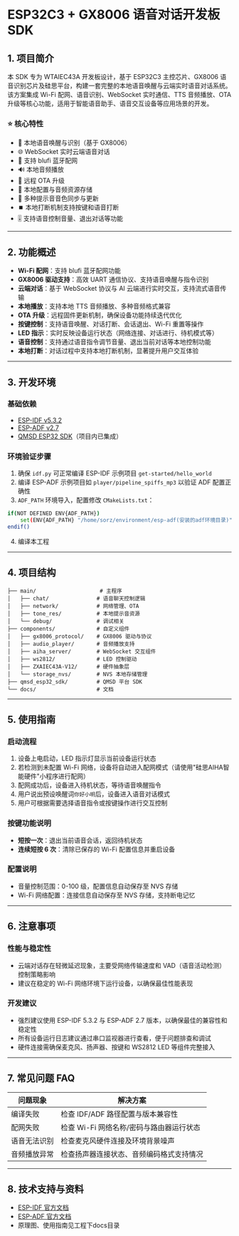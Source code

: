 # ESP32C3 + GX8006 语音对话开发板 SDK

## 1. 项目简介

本 SDK 专为 WTAIEC43A 开发板设计，基于 ESP32C3 主控芯片、GX8006 语音识别芯片及硅思平台，构建一套完整的本地语音唤醒与云端实时语音对话系统。该方案集成 Wi-Fi 配网、语音识别、WebSocket 实时通信、TTS 音频播放、OTA 升级等核心功能，适用于智能语音助手、语音交互设备等应用场景的开发。

### ⭐️ 核心特性

* 🎤 本地语音唤醒与识别（基于 GX8006）
* 🌐 WebSocket 实时云端语音对话
* 📶 支持 blufi 蓝牙配网
* 🔊 本地音频播放
* 🔄 远程 OTA 升级
* 💾 本地配置与音频资源存储
* 🔔 多种提示音音色同步与更新
* ⏹️ 本地打断机制支持按键和语音打断
* 🎚️ 支持语音控制音量、退出对话等功能

---

## 2. 功能概述

* **Wi-Fi 配网**：支持 blufi 蓝牙配网功能
* **GX8006 驱动支持**：高效 UART 通信协议、支持语音唤醒与指令识别
* **云端对话**：基于 WebSocket 协议与 AI 云端进行实时交互，支持流式语音传输
* **本地播放**：支持本地 TTS 音频播放、多种音频格式兼容
* **OTA 升级**：远程固件更新机制，确保设备功能持续迭代优化
* **按键控制**：支持语音唤醒、对话打断、会话退出、Wi-Fi 重置等操作
* **LED 指示**：实时反映设备运行状态（网络连接、对话进行、待机模式等）
* **语音控制**：支持通过语音指令调节音量、退出当前对话等本地控制功能
* **本地打断**：对话过程中支持本地打断机制，显著提升用户交互体验

---

## 3. 开发环境

### 基础依赖

* [ESP-IDF v5.3.2](https://github.com/espressif/esp-idf/tree/v5.3.2)
* [ESP-ADF v2.7](https://github.com/espressif/esp-adf/tree/v2.7)
* [QMSD ESP32 SDK](https://gitee.com/qiming-zhixian/qmsd-esp32-bsp)（项目内已集成）

### 环境验证步骤

1. 确保 `idf.py` 可正常编译 ESP-IDF 示例项目 `get-started/hello_world`
2. 编译 ESP-ADF 示例项目如 `player/pipeline_spiffs_mp3` 以验证 ADF 配置正确性
3. `ADF_PATH` 环境导入，配置修改 `CMakeLists.txt`：

```bash
if(NOT DEFINED ENV{ADF_PATH})
    set(ENV{ADF_PATH} "/home/sorz/environment/esp-adf(安装的adf环境目录)")
endif()
```
4. 编译本工程

---

## 4. 项目结构

```
├── main/                    # 主程序
│   ├── chat/               # 语音聊天控制逻辑
│   ├── network/            # 网络管理、OTA
│   ├── tone_res/           # 本地提示音资源
│   └── debug/              # 调试相关
├── components/             # 自定义组件
│   ├── gx8006_protocol/    # GX8006 驱动与协议
│   ├── audio_player/       # 音频播放支持
│   ├── aiha_server/        # WebSocket 交互组件
│   ├── ws2812/             # LED 控制驱动
│   ├── ZXAIEC43A-V12/      # 硬件抽象层
│   └── storage_nvs/        # NVS 本地存储管理
├── qmsd_esp32_sdk/         # QMSD 平台 SDK
└── docs/                   # 文档
```

---

## 5. 使用指南

### 启动流程

1. 设备上电启动，LED 指示灯显示当前设备运行状态
2. 若检测到未配置 Wi-Fi 网络，设备将自动进入配网模式（请使用"硅思AIHA智能硬件"小程序进行配网）
3. 配网成功后，设备进入待机状态，等待语音唤醒指令
4. 用户说出预设唤醒词`你好小明`后，设备进入语音对话模式
5. 用户可根据需要选择语音指令或按键操作进行交互控制

### 按键功能说明

* **短按一次**：退出当前语音会话，返回待机状态
* **连续短按 6 次**：清除已保存的 Wi-Fi 配置信息并重启设备

### 配置说明

* 音量控制范围：0-100 级，配置信息自动保存至 NVS 存储
* Wi-Fi 网络配置：连接信息自动保存至 NVS 存储，支持断电记忆

---

## 6. 注意事项

### 性能与稳定性

* 云端对话存在轻微延迟现象，主要受网络传输速度和 VAD（语音活动检测）控制策略影响
* 建议在稳定的 Wi-Fi 网络环境下运行设备，以确保最佳性能表现

### 开发建议

* 强烈建议使用 ESP-IDF 5.3.2 与 ESP-ADF 2.7 版本，以确保最佳的兼容性和稳定性
* 所有设备运行日志建议通过串口监视器进行查看，便于问题排查和调试
* 硬件连接需确保麦克风、扬声器、按键和 WS2812 LED 等组件完整接入

---

## 7. 常见问题 FAQ

| 问题现象     | 解决方案                 |
| ---------- | ---------------------- |
| 编译失败     | 检查 IDF/ADF 路径配置与版本兼容性     |
| 配网失败     | 检查 Wi-Fi 网络名称/密码与路由器运行状态 |
| 语音无法识别   | 检查麦克风硬件连接及环境背景噪声         |
| 音频播放异常   | 检查扬声器连接状态、音频编码格式支持情况       |

---

## 8. 技术支持与资料

* [ESP-IDF 官方文档](https://docs.espressif.com/projects/esp-idf/)
* [ESP-ADF 官方文档](https://docs.espressif.com/projects/esp-adf/)
* 原理图、使用指南见工程下docs目录
